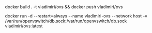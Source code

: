 docker build . -t vladimiri/ovs && docker push vladimiri/ovs

docker run -d --restart=always --name vladimiri-ovs --network host -v /var/run/openvswitch/db.sock:/var/run/openvswitch/db.sock vladimiri/ovs:latest